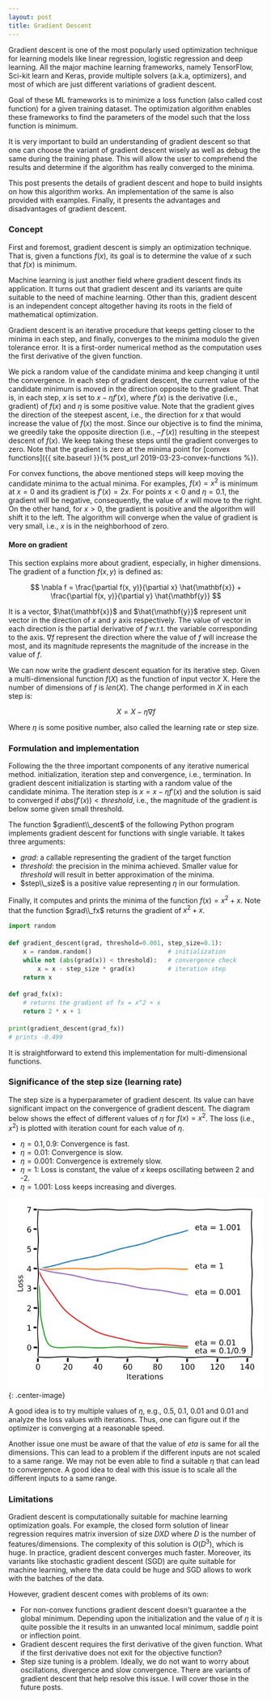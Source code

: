 ```yaml
---
layout: post
title: Gradient Descent
---
```


Gradient descent is one of the most popularly used optimization technique for learning
models like linear regression, logistic regression and deep learning.
All the major machine learning frameworks, namely TensorFlow, Sci-kit learn and Keras,
provide multiple solvers (a.k.a, optimizers),
and most of which are just different variations of gradient descent.

Goal of these ML frameworks is to minimize a loss function (also called cost function)
for a given training dataset.
The optimization algorithm enables these frameworks to find the parameters of the model
such that the loss function is minimum.

It is very important to build an understanding of gradient descent so that one can choose
the variant of gradient descent wisely as well as debug the same during the training phase.
This will allow the user to comprehend the results and determine if the algorithm has
really converged to the minima.

This post presents the details of gradient descent and hope to build insights on how
this algorithm works. An implementation of the same is also provided with examples.
Finally, it presents the advantages and disadvantages of gradient descent.

### Concept

First and foremost, gradient descent is simply an optimization technique.
That is, given a functions $f(x)$, its goal is to determine the value
of $x$ such that $f(x)$ is minimum.

Machine learning is just another field where gradient descent finds its application.
It turns out that gradient descent and its variants are quite suitable to the need
of machine learning.
Other than this, gradient descent is an independent concept altogether
having its roots in the field of mathematical optimization.

Gradient descent is an iterative procedure that keeps getting closer to the minima in
each step, and finally, converges to the minima modulo the given tolerance error.
It is a first-order numerical method as the computation uses the first derivative of the given function.

We pick a random value of the candidate minima and keep changing it until the convergence.
In each step of gradient descent, the current value of the candidate minimum is moved in
the direction opposite to the gradient.
That is, in each step, $x$ is set to $x - \eta f'(x)$, where $f'(x)$ is
the derivative (i.e., gradient) of $f(x)$ and $\eta$ is some positive value.
Note that the gradient
gives the direction of the steepest ascent, i.e., the direction for $x$
that would increase the value of $f(x)$ the most.
Since our objective is to find the minima, we greedily take the opposite direction (i.e., $-f'(x)$) resulting in
the steepest descent of $f(x)$.
We keep taking these steps until the gradient converges to zero.
Note that the gradient is zero at the minima point for [convex functions]({{ site.baseurl }}{% post_url 2019-03-23-convex-functions %}).

For convex functions, the above mentioned steps will keep moving the candidate minima
to the actual minima. For examples, $f(x) = x^2$ is minimum at $x=0$ and its gradient is $f'(x) = 2x$.
For points $x < 0$ and $\eta = 0.1$, the gradient will be negative, consequently, the value of $x$
will move to the right. On the other hand, for $x > 0$, the gradient is positive and
the algorithm will shift it to the left.
The algorithm will converge when the value of gradient is very small, i.e., $x$ is in the neighborhood of zero.
<!-- Refer to figure: demonstrating the sign of derivative on two sides of parabola -->

#### More on gradient

This section explains more about gradient, especially, in higher dimensions.
The gradient of a function $f(x, y)$ is defined as:

$$
\nabla f =  \frac{\partial f(x, y)}{\partial x} \hat{\mathbf{x}} + \frac{\partial f(x, y)}{\partial y} \hat{\mathbf{y}}
$$

It is a vector, $\hat{\mathbf{x}}$ and $\hat{\mathbf{y}}$ represent unit vector in the direction
of $x$ and $y$ axis respectively.
The value of vector in each direction is the partial derivative of $f$ w.r.t. the variable corresponding to the axis.
$\nabla f$ represent the direction where the value of $f$ will increase the most, and its magnitude
represents the magnitude of the increase in the value of $f$.

We can now write the gradient descent equation for its iterative step.
Given a multi-dimensional function $f(X)$ as the function of input vector X.
Here the number of dimensions of $f$ is $len(X)$.
The change performed in $X$ in each step is:

$$
X = X - \eta \nabla f
$$

Where $\eta$ is some positive number, also called the learning rate or step size.

### Formulation and implementation

Following the the three important components of any iterative numerical method.
initialization, iteration step and convergence, i.e., termination.
In gradient descent initialization is starting with a random value of the candidate minima.
The iteration step is $x = x - \eta f'(x)$ and the solution is said to
converged if $abs(f'(x)) < threshold$, i.e., the magnitude of the gradient is below
some given small threshold.

The function $gradient\\_descent$ of
the following Python program implements gradient descent for functions with single
variable.
It takes three arguments:

* $grad$: a callable representing the gradient of the target function
* $threshold$: the precision in the minima achieved. Smaller value for
$threshold$ will result in better approximation of the minima.
* $step\\_size$ is a positive value representing $\eta$ in our formulation.

Finally, it computes and prints the minima of the function $f(x) = x^2 + x$.
Note that the function $grad\\_fx$ returns the gradient of $x^2 + x$.

```python
import random

def gradient_descent(grad, threshold=0.001, step_size=0.1):
    x = random.random()                     # initialization
    while not (abs(grad(x)) < threshold):   # convergence check
        x = x - step_size * grad(x)         # iteration step
    return x

def grad_fx(x):
    # returns the gradient of fx = x^2 + x
    return 2 * x + 1

print(gradient_descent(grad_fx))
# prints -0.499
```

It is straightforward to extend this implementation for multi-dimensional functions.
<!-- [Here is the link to an implementation]. -->


### Significance of the step size (learning rate)

The step size is a hyperparameter of gradient descent.
Its value can have significant impact on the convergence of gradient descent.
The diagram below shows the effect of different values of $\eta$ for $f(x) = x^2$.
The loss (i.e., $x^2$) is plotted with iteration count for each value of $\eta$.

* $\eta = 0.1, 0.9$: Convergence is fast.
* $\eta = 0.01$: Convergence is slow.
* $\eta = 0.001$: Convergence is extremely slow.
* $\eta = 1$: Loss is constant, the value of $x$ keeps oscillating between 2 and -2.
* $\eta = 1.001$: Loss keeps increasing and diverges.

![](/assets/gradient-descent-loss.png){: .center-image}

A good idea is to try multiple values of $\eta$, e.g., 0.5, 0.1, 0.01 and 0.01
and analyze the loss values with iterations.
Thus, one can figure out if the optimizer is converging at a reasonable speed.

Another issue one must be aware of that the value of $eta$ is same for
all the dimensions. This can lead to a problem if the different inputs
are not scaled to a same range. We may not be even able to find a suitable
$\eta$ that can lead to convergence.
A good idea to deal with this issue is to scale all the different inputs
to a same range.

### Limitations

Gradient descent is computationally suitable for machine learning optimization goals.
For example, the closed form solution of linear regression requires matrix inversion
of size $D X D$ where $D$ is the number of features/dimensions.
The complexity of this solution is $O(D^3)$, which is huge.
In practice, gradient descent converges much faster.
Moreover, its variants like stochastic gradient descent (SGD) are quite suitable for machine learning,
where the data could be huge and SGD allows to work with the batches of the data.

However, gradient descent comes with problems of its own:

* For non-convex functions gradient descent doesn't guarantee a the global minimum.
  Depending upon the initialization and the value of $\eta$ it is quite possible
  the it results in an unwanted local minimum, saddle point or inflection point.
* Gradient descent requires the first derivative of the given function.
  What if the first derivative does not exit for the objective function?
* Step size tuning is a problem. Ideally, we do not want to worry about oscillations, divergence and slow convergence.
  There are variants of gradient descent that help resolve this issue. I will cover those in the future posts.